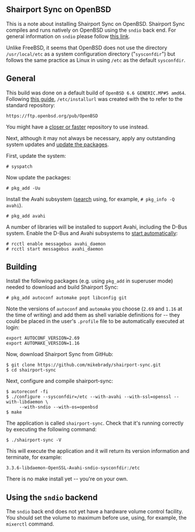 Shairport Sync on OpenBSD
----
This is a note about installing Shairport Sync on OpenBSD. Shairport Sync compiles and runs natively on OpenBSD using the `sndio` back end. For general information on `sndio` please follow [this link](http://www.sndio.org).

Unlike FreeBSD, it seems that OpenBSD does not use the directory `/usr/local/etc` as a system configuration directory ("`sysconfdir`") but follows the same practice as Linux in using `/etc` as the default `sysconfdir`.

General
----
This build was done on a default build of `OpenBSD 6.6 GENERIC.MP#5 amd64`. Following [this guide](https://www.openbsd.org/faq/faq15.html), `/etc/installurl` was created with the to refer to the standard repository:
```
https://ftp.openbsd.org/pub/OpenBSD
```
You might have a [closer or faster](https://www.openbsd.org/ftp.html) repository to use instead.

Next, although it may not always be necessary, apply any outstanding system updates and [update the packages](https://unix.stackexchange.com/questions/23579/how-to-apply-updates-on-openbsd-netbsd-and-freebsd).

First, update the system:
```
# syspatch
```
Now update the packages:
```
# pkg_add -Uu
```
Install the Avahi subsystem ([search](https://www.openbsd.org/faq/faq15.html) using, for example, `# pkg_info -Q avahi`). 
```
# pkg_add avahi
```
A number of libraries will be installed to support Avahi, including the D-Bus system.
Enable the D-Bus and Avahi subsystems to [start automatically](http://openbsd-archive.7691.n7.nabble.com/starting-avahi-the-proper-way-td311612.html):
```
# rcctl enable messagebus avahi_daemon 
# rcctl start messagebus avahi_daemon 
```
Building
----

Install the following packages (e.g. using `pkg_add` in superuser mode) needed to download and build Shairport Sync:
```
# pkg_add autoconf automake popt libconfig git
```
Note the versions of `autoconf` and `automake` you choose (`2.69` and `1.16` at the time of writing) and add them as shell variable definitions for -- they could be placed in the user's `.profile` file to be automatically executed at login:
```
export AUTOCONF_VERSION=2.69
export AUTOMAKE_VERSION=1.16
```
Now, download Shairport Sync from GitHub:
```
$ git clone https://github.com/mikebrady/shairport-sync.git
$ cd shairport-sync
```
Next, configure and compile shairport-sync:
```
$ autoreconf -fi
$ ./configure --sysconfdir=/etc --with-avahi --with-ssl=openssl --with-libdaemon \
     --with-sndio --with-os=openbsd
$ make
```
The application is called `shairport-sync`. Check that it's running correctly by executing the following command:
```
$ ./shairport-sync -V
```
This will execute the application and it will return its version information and terminate, for example:
```
3.3.6-libdaemon-OpenSSL-Avahi-sndio-sysconfdir:/etc
```
There is no make install yet -- you're on your own.

Using the `sndio` backend
----
The `sndio` back end does not yet have a hardware volume control facility.
You should set the volume to maximum before use, using, for example, the `mixerctl` command.
